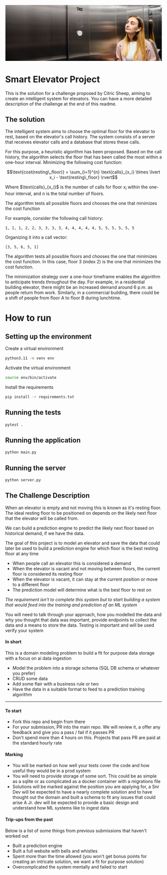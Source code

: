 ![banner](readme_assets/banner.png)
# Smart Elevator Project
This is the solution for a challenge proposed by Citric Sheep, aiming to create an intelligent system for elevators. You can have a more detailed description of the challenge at the end of this readme.

## The solution
The intelligent system aims to choose the optimal floor for the elevator to rest, based on the elevator's call history. The system consists of a server that receives elevator calls and a database that stores these calls.

For this purpose, a heuristic algorithm has been proposed. Based on the call history, the algorithm selects the floor that has been called the most within a one-hour interval. Minimizing the following cost function:
```math
\text{cost(resting\_floor)} = \sum_{i=1}^{n} \text{calls}_{x_i} \times \lvert x_i - \text{resting\_floor} \rvert
```

Where $\text{calls}_{x_i}\$ is the number of calls for floor $x_i$ within the one-hour interval, and $n$ is the total number of floors.

The algorithm tests all possible floors and chooses the one that minimizes the cost function

For example, consider the following call history:
```
1, 1, 1, 2, 2, 3, 3, 3, 3, 4, 4, 4, 4, 4, 5, 5, 5, 5, 5, 5
```

Organizing it into a call vector:
```
[3, 5, 6, 5, 1]
```

The algorithm tests all possible floors and chooses the one that minimizes the cost function. In this case, floor 3 (index 2) is the one that minimizes the cost function.

The minimization strategy over a one-hour timeframe enables the algorithm to anticipate trends throughout the day. For example, in a residential building elevator, there might be an increased demand around 6 p.m. as people return from work. Similarly, in a commercial building, there could be a shift of people from floor A to floor B during lunchtime.

# How to run

## Setting up the environment
Create a virtual environment
```bash
python3.11 -m venv env
```

Activate the virtual environment
```bash
source env/bin/activate
```

Install the requirements
```bash
pip install -r requirements.txt
```

## Running the tests
```bash
pytest .
```

## Running the application
```bash
python main.py
```

## Running the server
```bash
python server.py
```

## The Challenge Description
When an elevator is empty and not moving this is known as it's resting floor. 
The ideal resting floor to be positioned on depends on the likely next floor that the elevator will be called from.

We can build a prediction engine to predict the likely next floor based on historical demand, if we have the data.

The goal of this project is to model an elevator and save the data that could later be used to build a prediction engine for which floor is the best resting floor at any time
- When people call an elevator this is considered a demand
- When the elevator is vacant and not moving between floors, the current floor is considered its resting floor
- When the elevator is vacant, it can stay at the current position or move to a different floor
- The prediction model will determine what is the best floor to rest on


_The requirement isn't to complete this system but to start building a system that would feed into the training and prediction
of an ML system_

You will need to talk through your approach, how you modelled the data and why you thought that data was important, provide endpoints to collect the data and 
a means to store the data. Testing is important and will be used verify your system


#### In short
This is a domain modeling problem to build a fit for purpose data storage with a focus on ai data ingestion
- Model the problem into a storage schema (SQL DB schema or whatever you prefer)
- CRUD some data
- Add some flair with a business rule or two
- Have the data in a suitable format to feed to a prediction training algorithm

---

#### To start
- Fork this repo and begin from there
- For your submission, PR into the main repo. We will review it, a offer any feedback and give you a pass / fail if it passes PR
- Don't spend more than 4 hours on this. Projects that pass PR are paid at the standard hourly rate

#### Marking
- You will be marked on how well your tests cover the code and how useful they would be in a prod system
- You will need to provide storage of some sort. This could be as simple as a sqlite or as complicated as a docker container with a migrations file
- Solutions will be marked against the position you are applying for, a Snr Dev will be expected to have a nearly complete solution and to have thought out the domain and built a schema to fit any issues that could arise 
A Jr. dev will be expected to provide a basic design and understand how ML systems like to ingest data


#### Trip-ups from the past
Below is a list of some things from previous submissions that haven't worked out
- Built a prediction engine
- Built a full website with bells and whistles
- Spent more than the time allowed (you won't get bonus points for creating an intricate solution, we want a fit for purpose solution)
- Overcomplicated the system mentally and failed to start
